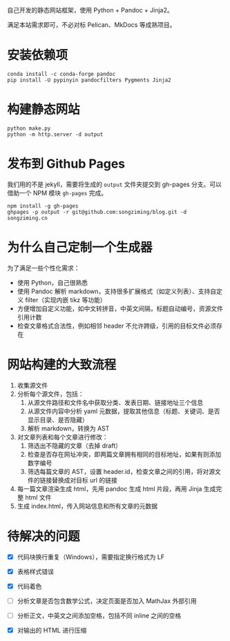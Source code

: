 自己开发的静态网站框架，使用 Python + Pandoc + Jinja2。

满足本站需求即可，不必对标 Pelican、MkDocs 等成熟项目。

# 安装依赖项

~~~
conda install -c conda-forge pandoc
pip install -U pypinyin pandocfilters Pygments Jinja2
~~~

# 构建静态网站

~~~
python make.py
python -m http.server -d output
~~~

# 发布到 Github Pages

我们用的不是 jekyll，需要将生成的 `output` 文件夹提交到 gh-pages 分支。可以借助一个 NPM 模块 `gh-pages` 完成。

~~~
npm install -g gh-pages
ghpages -p output -r git@github.com:songziming/blog.git -d songziming.cn
~~~

# 为什么自己定制一个生成器

为了满足一些个性化需求：
- 使用 Python，自己很熟悉
- 使用 Pandoc 解析 markdown，支持很多扩展格式（如定义列表）、支持自定义 filter（实现内嵌 tikz 等功能）
- 方便增加自定义功能，如中文转拼音，中英文间隔，标题自动编号，资源文件引用计数
- 检查文章格式合法性，例如相邻 header 不允许跨级，引用的目标文件必须存在

# 网站构建的大致流程

1. 收集源文件
2. 分析每个源文件，包括：
   1. 从源文件路径和文件名中获取分类、发表日期、链接地址三个信息
   2. 从源文件内容中分析 yaml 元数据，提取其他信息（标题、关键词、是否显示目录、是否隐藏）
   3. 解析 markdown，转换为 AST
3. 对文章列表和每个文章进行修改：
   1. 筛选出不隐藏的文章（去掉 draft）
   2. 检查是否存在网址冲突，即两篇文章拥有相同的目标地址，如果有则添加数字编号
   3. 筛选每篇文章的 AST，设置 header.id，检查文章之间的引用，将对源文件的链接替换成对目标 url 的链接
4. 每一篇文章渲染生成 html，先用 pandoc 生成 html 片段，再用 Jinja 生成完整 html 文件
5. 生成 index.html，传入网站信息和所有文章的元数据

# 待解决的问题

- [x] 代码块换行重复（Windows），需要指定换行格式为 LF
- [x] 表格样式错误
- [x] 代码着色
- [ ] 分析文章是否包含数学公式，决定页面是否加入 MathJax 外部引用
- [ ] 分析正文，中英文之间添加空格，包括不同 inline 之间的空格
- [x] 对输出的 HTML 进行压缩

